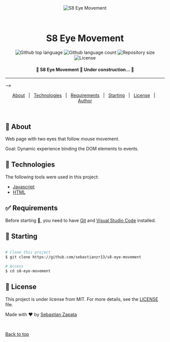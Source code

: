 <div align="center" id="top"> 
  <img src="./.github/app.gif" alt="S8 Eye Movement" />

  &#xa0;

  <!-- <a href="https://s8eyemovement.netlify.app">Demo</a> -->
</div>

<h1 align="center">S8 Eye Movement</h1>

<p align="center">
  <img alt="Github top language" src="https://img.shields.io/github/languages/top/sebastianzr13/s8-eye-movement?color=56BEB8">

  <img alt="Github language count" src="https://img.shields.io/github/languages/count/sebastianzr13/s8-eye-movement?color=56BEB8">

  <img alt="Repository size" src="https://img.shields.io/github/repo-size/sebastianzr13/s8-eye-movement?color=56BEB8">

  <img alt="License" src="https://img.shields.io/github/license/sebastianzr13/s8-eye-movement?color=56BEB8">

  <!-- <img alt="Github issues" src="https://img.shields.io/github/issues/{{YOUR_GITHUB_USERNAME}}/s8-eye-movement?color=56BEB8" /> -->

  <!-- <img alt="Github forks" src="https://img.shields.io/github/forks/{{YOUR_GITHUB_USERNAME}}/s8-eye-movement?color=56BEB8" /> -->

  <!-- <img alt="Github stars" src="https://img.shields.io/github/stars/{{YOUR_GITHUB_USERNAME}}/s8-eye-movement?color=56BEB8" /> -->
</p>

<!-- Status -->

<h4 align="center"> 
	🚧  S8 Eye Movement 🚀 Under construction...  🚧
</h4> 

<hr> -->

<p align="center">
  <a href="#dart-about">About</a> &#xa0; | &#xa0;
  <a href="#rocket-technologies">Technologies</a> &#xa0; | &#xa0;
  <a href="#white_check_mark-requirements">Requirements</a> &#xa0; | &#xa0;
  <a href="#checkered_flag-starting">Starting</a> &#xa0; | &#xa0;
  <a href="#memo-license">License</a> &#xa0; | &#xa0;
  <a href="https://github.com/sebastianzr13" target="_blank">Author</a>
</p>

<br>

## :dart: About ##

Web page with two eyes that follow mouse movement. 

Goal: Dynamic experience binding the DOM elements to events.


## :rocket: Technologies ##

The following tools were used in this project:

- [Javascript](https://developer.mozilla.org/es/docs/Web/JavaScript)
- [HTML](https://developer.mozilla.org/es/docs/Web/JavaScript)

## :white_check_mark: Requirements ##

Before starting :checkered_flag:, you need to have [Git](https://git-scm.com) and [Visual Studio Code](https://code.visualstudio.com/) installed.

## :checkered_flag: Starting ##

```bash

# Clone this project
$ git clone https://github.com/sebastianzr13/s8-eye-movement

# Access
$ cd s8-eye-movement
```

## :memo: License ##

This project is under license from MIT. For more details, see the [LICENSE](LICENSE.md) file.


Made with :heart: by <a href="https://github.com/sebastianzr13" target="_blank">Sebastian Zapata</a>

&#xa0;

<a href="#top">Back to top</a>
